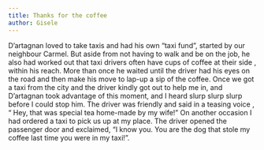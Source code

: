 ```yaml
---
title: Thanks for the coffee
author: Gisele
---
```


D’artagnan loved to take taxis and had his own “taxi fund”, started by our neighbour Carmel. But aside from not having to walk and be on the job, he also had worked out that taxi drivers often have cups of coffee at their side , within his reach. More than once he waited until the driver had his eyes on the road and then make his move to lap-up a sip of the coffee. Once we got a taxi from the city and the driver kindly got out to help me in, and D’artagnan took advantage of this moment, and I heard slurp slurp slurp before I could stop him. The driver was friendly and said in a teasing voice , “ Hey, that was special tea home-made by my wife!” On another occasion I had ordered a taxi to pick us up at my place. The driver opened the passenger door and exclaimed, “I know you. You are the dog that stole my coffee last time you were in my taxi!”.
